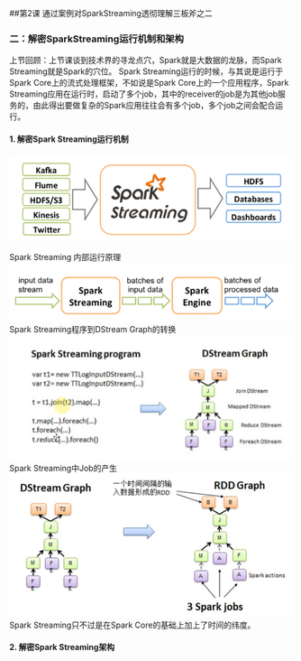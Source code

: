 ##第2课 通过案例对SparkStreaming透彻理解三板斧之二
### 二：解密SparkStreaming运行机制和架构
上节回顾：上节课谈到技术界的寻龙点穴，Spark就是大数据的龙脉，而Spark Streaming就是Spark的穴位。 Spark Streaming运行的时候，与其说是运行于Spark Core上的流式处理框架，不如说是Spark Core上的一个应用程序，Spark Streaming应用在运行时，启动了多个job，其中的receiver的job是为其他job服务的，由此得出要做复杂的Spark应用往往会有多个job，多个job之间会配合运行。
#### 1. 解密Spark Streaming运行机制
![](3.png)

Spark Streaming 内部运行原理
![](4.png)
Spark Streaming程序到DStream Graph的转换
![](5.png)
Spark Streaming中Job的产生
![](6.png)
Spark Streaming只不过是在Spark Core的基础上加上了时间的纬度。


#### 2. 解密Spark Streaming架构
